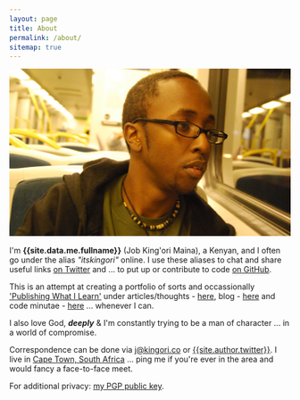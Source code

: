 ```yaml
---
layout: page
title: About
permalink: /about/
sitemap: true
---
```


![job-kingori-maina](/assets/images/cover-image@2x.jpg "Job King'ori Maina")

I'm **{{site.data.me.fullname}}** (Job King'ori Maina), a Kenyan, and I often go
under the alias _"itskingori"_ online. I use these aliases to chat and share
useful links [on Twitter][twitter] and ... to put up or contribute to code [on
GitHub][github].

This is an attempt at creating a portfolio of sorts and occassionally
['Publishing What I Learn'][1] under articles/thoughts -
[here][articles_archive], blog - [here][blog_archive] and code minutae -
[here][minutae_archive] ... whenever I can.

I also love God, _**deeply**_ & I'm constantly trying to be a man of character
... in a world of compromise.

Correspondence can be done via [j@kingori.co][email] or
[{{site.author.twitter}}][twitter]. I live in [Cape Town, South Africa][4]
... ping me if you're ever in the area and would fancy a face-to-face meet.

For additional privacy: [my PGP public key][6].

[twitter]: {{site.data.profiles.twitter.url}}
[github]: {{site.data.profiles.github.url}}
[articles_archive]: /articles/archive/
[blog_archive]: /blog/archive/
[minutae_archive]: /minutae/archive/
[email]: mailto:j@kingori.co?Subject=Hey%20There
[1]: /articles/2013/06/publish-what-you-learn/
[2]: /articles/2013/09/riding-lions/
[3]: https://www.google.co.ke/maps/preview#!q=nairobi%2C+kenya
[4]: http://goo.gl/zUs5dg
[6]: http://static.kingori.co/files/pgp_key/6E1D9B22_public.asc
